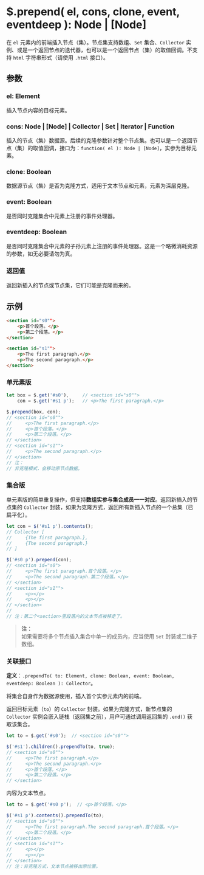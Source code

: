 # $.prepend( el, cons, clone, event, eventdeep ): Node | [Node]

在 `el` 元素内的前端插入节点（集）。节点集支持数组、`Set` 集合、`Collector` 实例、或是一个返回节点的迭代器，也可以是一个返回节点（集）的取值回调。不支持 `html` 字符串形式（请使用 `.html` 接口）。


## 参数

### el: Element

插入节点内容的目标元素。


### cons: Node | [Node] | Collector | Set | Iterator | Function

插入的节点（集）数据源。后续的克隆参数针对整个节点集。也可以是一个返回节点（集）的取值回调，接口为：`function( el ): Node | [Node]`，实参为目标元素。


### clone: Boolean

数据源节点（集）是否为克隆方式，适用于文本节点和元素，元素为深层克隆。


### event: Boolean

是否同时克隆集合中元素上注册的事件处理器。


### eventdeep: Boolean

是否同时克隆集合中元素的子孙元素上注册的事件处理器。这是一个略微消耗资源的参数，如无必要请勿为真。


### 返回值

返回新插入的节点或节点集，它们可能是克隆而来的。


## 示例

```html
<section id="s0"">
    <p>首个段落。</p>
    <p>第二个段落。</p>
</section>

<section id="s1"">
    <p>The first paragraph.</p>
    <p>The second paragraph.</p>
</section>
```


### 单元素版

```js
let box = $.get('#s0'),     // <section id="s0"">
    con = $.get('#s1 p');   // <p>The first paragraph.</p>

$.prepend(box, con);
// <section id="s0"">
//     <p>The first paragraph.</p>
//     <p>首个段落。</p>
//     <p>第二个段落。</p>
// </section>
// <section id="s1"">
//     <p>The second paragraph.</p>
// </section>
// 注：
// 非克隆模式，会移动原节点数据。
```


### 集合版

单元素版的简单重复操作，但支持**数组实参与集合成员一一对应**。返回新插入的节点集的 `Collector` 封装，如果为克隆方式，返回所有新插入节点的一个总集（已扁平化）。

```js
let con = $('#s1 p').contents();
// Collector [
//     {The first paragraph.},
//     {The second paragraph.}
// ]

$('#s0 p').prepend(con);
// <section id="s0">
//     <p>The first paragraph.首个段落。</p>
//     <p>The second paragraph.第二个段落。</p>
// </section>
// <section id="s1"">
//     <p></p>
//     <p></p>
// </section>
//
// 注：第二个<section>里段落内的文本节点被移走了。
```

> **注：**<br>
> 如果需要将多个节点插入集合中单一的成员内，应当使用 `Set` 封装或二维子数组。


### 关联接口

**定义**：`.prependTo( to: Element, clone: Boolean, event: Boolean, eventdeep: Boolean ): Collector`。

将集合自身作为数据源使用，插入首个实参元素内的前端。

返回目标元素（`to`）的 `Collector` 封装。如果为克隆方式，新节点集的 `Collector` 实例会嵌入链栈（返回集之前），用户可通过调用返回集的 `.end()` 获取该集合。


```js
let to = $.get('#s0');  // <section id="s0"">

$('#s1').children().prependTo(to, true);
// <section id="s0"">
//     <p>The first paragraph.</p>
//     <p>The second paragraph.</p>
//     <p>首个段落。</p>
//     <p>第二个段落。</p>
// </section>
```

内容为文本节点。

```js
let to = $.get('#s0 p');  // <p>首个段落。</p>

$('#s1 p').contents().prependTo(to);
// <section id="s0"">
//     <p>The first paragraph.The second paragraph.首个段落。</p>
//     <p>第二个段落。</p>
// </section>
// <section id="s1"">
//     <p></p>
//     <p></p>
// </section>
// 注：非克隆方式，文本节点被移出原位置。
```

